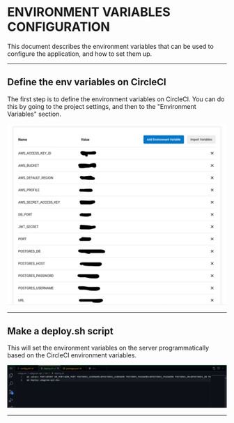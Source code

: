 # ENVIRONMENT VARIABLES CONFIGURATION

This document describes the environment variables that can be used to configure the application, and how to set them up.

---

## Define the env variables on CircleCI

The first step is to define the environment variables on CircleCI. You can do this by going to the project settings, and then to the "Environment Variables" section.

![CircleCI Environment Variables](./media/circle%20env.png)

---

## Make a deploy.sh script

 This will set the environment variables on the server programmatically based on the CircleCI environment variables.

 ![deploy.sh](./media/env%20vars.png)

---
